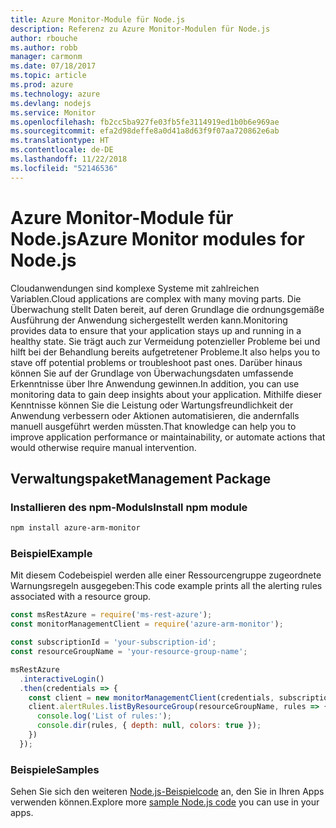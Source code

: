 ```yaml
---
title: Azure Monitor-Module für Node.js
description: Referenz zu Azure Monitor-Modulen für Node.js
author: rbouche
ms.author: robb
manager: carmonm
ms.date: 07/18/2017
ms.topic: article
ms.prod: azure
ms.technology: azure
ms.devlang: nodejs
ms.service: Monitor
ms.openlocfilehash: fb2cc5ba927fe03fb5fe3114919ed1b0b6e969ae
ms.sourcegitcommit: efa2d98deffe8a0d41a8d63f9f07aa720862e6ab
ms.translationtype: HT
ms.contentlocale: de-DE
ms.lasthandoff: 11/22/2018
ms.locfileid: "52146536"
---
```

# <a name="azure-monitor-modules-for-nodejs"></a><span data-ttu-id="a829d-103">Azure Monitor-Module für Node.js</span><span class="sxs-lookup"><span data-stu-id="a829d-103">Azure Monitor modules for Node.js</span></span>

<span data-ttu-id="a829d-104">Cloudanwendungen sind komplexe Systeme mit zahlreichen Variablen.</span><span class="sxs-lookup"><span data-stu-id="a829d-104">Cloud applications are complex with many moving parts.</span></span> <span data-ttu-id="a829d-105">Die Überwachung stellt Daten bereit, auf deren Grundlage die ordnungsgemäße Ausführung der Anwendung sichergestellt werden kann.</span><span class="sxs-lookup"><span data-stu-id="a829d-105">Monitoring provides data to ensure that your application stays up and running in a healthy state.</span></span> <span data-ttu-id="a829d-106">Sie trägt auch zur Vermeidung potenzieller Probleme bei und hilft bei der Behandlung bereits aufgetretener Probleme.</span><span class="sxs-lookup"><span data-stu-id="a829d-106">It also helps you to stave off potential problems or troubleshoot past ones.</span></span> <span data-ttu-id="a829d-107">Darüber hinaus können Sie auf der Grundlage von Überwachungsdaten umfassende Erkenntnisse über Ihre Anwendung gewinnen.</span><span class="sxs-lookup"><span data-stu-id="a829d-107">In addition, you can use monitoring data to gain deep insights about your application.</span></span> <span data-ttu-id="a829d-108">Mithilfe dieser Kenntnisse können Sie die Leistung oder Wartungsfreundlichkeit der Anwendung verbessern oder Aktionen automatisieren, die andernfalls manuell ausgeführt werden müssten.</span><span class="sxs-lookup"><span data-stu-id="a829d-108">That knowledge can help you to improve application performance or maintainability, or automate actions that would otherwise require manual intervention.</span></span>

## <a name="management-package"></a><span data-ttu-id="a829d-109">Verwaltungspaket</span><span class="sxs-lookup"><span data-stu-id="a829d-109">Management Package</span></span>

### <a name="install-npm-module"></a><span data-ttu-id="a829d-110">Installieren des npm-Moduls</span><span class="sxs-lookup"><span data-stu-id="a829d-110">Install npm module</span></span>

```bash
npm install azure-arm-monitor
```

### <a name="example"></a><span data-ttu-id="a829d-111">Beispiel</span><span class="sxs-lookup"><span data-stu-id="a829d-111">Example</span></span>

<span data-ttu-id="a829d-112">Mit diesem Codebeispiel werden alle einer Ressourcengruppe zugeordnete Warnungsregeln ausgegeben:</span><span class="sxs-lookup"><span data-stu-id="a829d-112">This code example prints all the alerting rules associated with a resource group.</span></span>

```javascript
const msRestAzure = require('ms-rest-azure');
const monitorManagementClient = require('azure-arm-monitor');

const subscriptionId = 'your-subscription-id';
const resourceGroupName = 'your-resource-group-name';

msRestAzure
  .interactiveLogin()
  .then(credentials => {
    const client = new monitorManagementClient(credentials, subscriptionId);
    client.alertRules.listByResourceGroup(resourceGroupName, rules => {
      console.log('List of rules:');
      console.dir(rules, { depth: null, colors: true });
    })
  });
```

### <a name="samples"></a><span data-ttu-id="a829d-113">Beispiele</span><span class="sxs-lookup"><span data-stu-id="a829d-113">Samples</span></span>

<span data-ttu-id="a829d-114">Sehen Sie sich den weiteren [Node.js-Beispielcode](https://azure.microsoft.com/resources/samples/?platform=nodejs) an, den Sie in Ihren Apps verwenden können.</span><span class="sxs-lookup"><span data-stu-id="a829d-114">Explore more [sample Node.js code](https://azure.microsoft.com/resources/samples/?platform=nodejs) you can use in your apps.</span></span>

